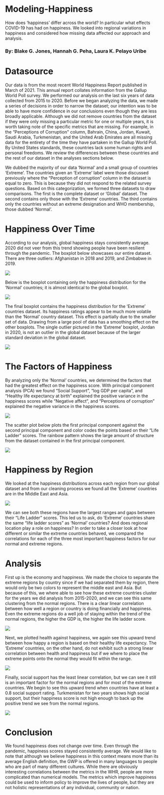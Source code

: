 # Modeling-Happiness
How does ‘happiness’ differ across the world? In particular what effects COVID-19 has had on happiness. We looked into regional variations in happiness and considered how missing data affected our approach and analysis.

### By: Blake G. Jones, Hannah G. Peha, Laura K. Pelayo Uribe

# Datasource
Our data is from the most recent World Happiness Report published in March of 2021. This annual report collates information from the Gallup World Poll survey. We performed our analysis on the last six years of data collected from 2015 to 2020. Before we began analyzing the data, we made a series of decisions in order to narrow the dataset; our intention was to be able to have more confidence in our conclusions even though they are less broadly applicable. 
Although we did not remove countries from the dataset if they were only missing a particular metric for one or multiple years, it is worth taking note of the specific metrics that are missing. For example, in the “Perceptions of Corruption" column, Bahrain, China, Jordan, Kuwait, Saudi Arabia, Turkmenistan, and the United Arab Emirates are all missing data for the entirety of the time they have partaken in the Gallup World Poll. By United States standards, these countries lack some human rights and personal freedoms. We review the differences between these countries and the rest of our dataset in the analyses sections below. 

We dubbed the majority of our data ‘Normal’ and a small group of countries ‘Extreme’. The countries given an ‘Extreme’ label were those discussed previously where the “Perception of corruption” column in the dataset is equal to zero. This is because they did not respond to the related survey questions. Based on this categorization, we formed three datasets to draw comparisons. The first is the complete dataset or ‘Global’ dataset. The second contains only those with the ‘Extreme’ countries. The third contains only the countries without an extreme designation and WHO membership, those dubbed ‘Normal’. 

# Happiness Over Time
According to our analysis, global happiness stays consistently average. 2020 did not veer from this trend showing people have been resilient through the pandemic. The boxplot below showcases our entire dataset. There are three outliers: Afghanistan in 2018 and 2019, and Zimbabwe in 2019.

<img src="https://raw.githubusercontent.com/LKPelayoUribe/Modeling-Happiness/main/Global_dataSET.PNG">

Below is the boxplot containing only the happiness distribution for the ‘Normal’ countries; it is almost identical to the global boxplot.

<img src="https://raw.githubusercontent.com/LKPelayoUribe/Modeling-Happiness/main/Normal_dataSET.PNG">

The final boxplot contains the happiness distribution for the ‘Extreme’ countries dataset. Its happiness ratings appear to be much more volatile than the ‘Normal’ country dataset. This effect is partially due to the smaller set of data. Drawing from a large pool of data has a smoothing effect on the other boxplots. The single outlier pictured in the ‘Extreme’ boxplot, Jordan in 2020, is not an outlier in the global dataset because of the larger standard deviation in the global dataset.

<img src="https://raw.githubusercontent.com/LKPelayoUribe/Modeling-Happiness/main/Extreme_dataSET.PNG">

# The Factors of Happiness
By analyzing only the ‘Normal’ countries, we determined the factors that had the greatest effect on the happiness score. With principal component analysis (PCA) we found “Social Support”, “log GDP per capita”, and “Healthy life expectancy at birth” explained the positive variance in the happiness scores while “Negative affect”, and “Perceptions of corruption” explained the negative variance in the happiness scores. 

<img src="https://raw.githubusercontent.com/LKPelayoUribe/Modeling-Happiness/main/Happiness%20Biplot.PNG">

The scatter plot below plots the first principal component against the second principal component and color codes the points based on their “Life Ladder” scores. The rainbow pattern shows the large amount of structure from the dataset contained in the first principal component. 

<img src="https://raw.githubusercontent.com/LKPelayoUribe/Modeling-Happiness/main/Happiness%20PCA.PNG">

# Happiness by Region
We looked at the happiness distributions across each region from our global dataset and from our cleaning process we found all the ‘Extreme’ countries are in the Middle East and Asia. 

<img src="https://raw.githubusercontent.com/LKPelayoUribe/Modeling-Happiness/main/Happiness%20By%20Region.PNG">

We can see both these regions have the largest ranges and gaps between their “Life Ladder” scores. 
This led us to ask, do ‘Extreme’ countries share the same “life ladder scores” as ‘Normal’ countries? And does regional location play a role on happiness?
In order to take a closer look at how different or similar the extreme countries behaved, we compared the correlations for each of the three most important happiness factors for our normal and extreme regions. 

# Analysis

First up is the economy and happiness. We made the choice to separate the extreme regions by country since if we had separated them by region, there would only be two colors to represent the middle east and Asia. But because of this, we where able to see how these extreme countries cluster for the years we did analysis from 2015-2020, and we can see this same clustering from the normal regions. 
There is a clear linear correlation between how well a region or country is doing financially and happiness. Even the extreme regions do a well job of staying within the trend of the normal regions, the higher the GDP is, the higher the life ladder score.

<img src="https://raw.githubusercontent.com/LKPelayoUribe/Modeling-Happiness/main/Economic%20Outlook%20vs.%20Happiness.PNG">

Next, we plotted health against happiness, we again see this upward trend between how happy a region is based on their healthy life expectancy. The ‘Extreme’ countries, on the other hand, do not exhibit such a strong linear correlation between health and happiness but if we where to place the extreme points onto the normal they would fit within the range.

<img src="https://raw.githubusercontent.com/LKPelayoUribe/Modeling-Happiness/main/Predicted%20Health%20vs.%20Happiness.PNG">

Finally, social support has the least linear correlation, but we can see it still is an important factor for the normal regions and for most of the extreme countries. We begin to see this upward trend when countries have at least a 0.8 social support rating. 
Turkmenistan for two years shows high social support, but their happiness score is not high enough to back up the positive trend we see from the normal regions. 

<img src="https://raw.githubusercontent.com/LKPelayoUribe/Modeling-Happiness/main/Social%20Support%20vs.%20Happiness.PNG">

# Conclusion

We found happiness does not change over time. Even through the pandemic, happiness scores stayed consistently average. We would like to note that although we believe happiness in this context means more than its average English definition, the GWP is offered in many languages to people who are part of many different cultures. While there are obviously interesting correlations between the metrics in the WHR, people are more complicated than numerical models. The metrics which improve happiness could be used to inform policy to improve the lives of people, but they are not holistic representations of any individual, community or nation. 

